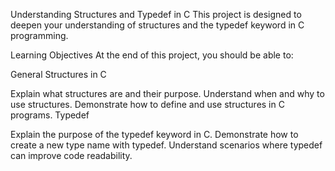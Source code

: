 Understanding Structures and Typedef in C
This project is designed to deepen your understanding of structures and the typedef keyword in C programming.

Learning Objectives
At the end of this project, you should be able to:

General
Structures in C

Explain what structures are and their purpose.
Understand when and why to use structures.
Demonstrate how to define and use structures in C programs.
Typedef

Explain the purpose of the typedef keyword in C.
Demonstrate how to create a new type name with typedef.
Understand scenarios where typedef can improve code readability.